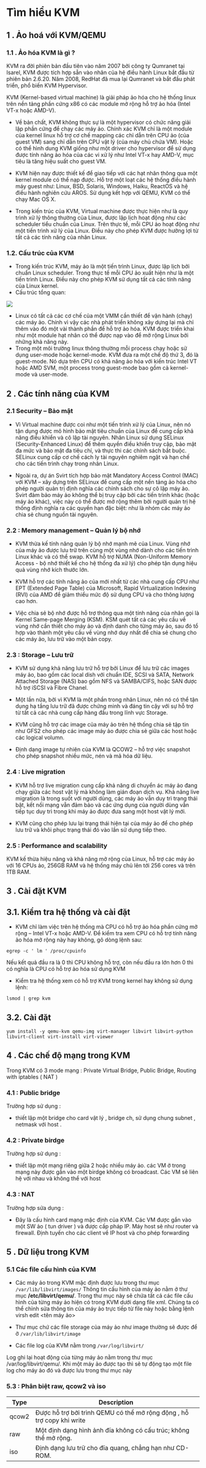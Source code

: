 # Tìm hiểu KVM 

## 1 . Ảo hoá với KVM/QEMU

### 1.1 . Ảo hóa KVM là gì ?
KVM ra đời phiên bản đầu tiên vào năm 2007 bởi công ty Qumranet tại Isarel, KVM được tích hợp sẵn vào nhân của hệ điều hành Linux bắt đầu từ phiên bản 2.6.20. Năm 2008, RedHat đã mua lại Qumranet và bắt đầu phát triển, phổ biến KVM Hypervisor.

KVM (Kernel-based virtual machine) là giải pháp ảo hóa cho hệ thống linux trên nền tảng phần cứng x86 có các module mở rộng hỗ trợ ảo hóa (Intel VT-x hoặc AMD-V).

-   Về bản chất, KVM không thực sự là một hypervisor có chức năng giải lập phần cứng để chạy các máy ảo. Chính xác KVM chỉ là một module của kernel linux hỗ trợ cơ chế mapping các chỉ dẫn trên CPU ảo (của guest VM) sang chỉ dẫn trên CPU vật lý (của máy chủ chứa VM). Hoặc có thể hình dung KVM giống như một driver cho hypervisor để sử dụng được tính năng ảo hóa của các vi xử lý như Intel VT-x hay AMD-V, mục tiêu là tăng hiệu suất cho guest VM.
    
-   KVM hiện nay được thiết kế để giao tiếp với các hạt nhân thông qua một kernel module có thể nạp được. Hỗ trợ một loạt các hệ thống điều hành máy guest như: Linux, BSD, Solaris, Windows, Haiku, ReactOS và hệ điều hành nghiên cứu AROS. Sử dụng kết hợp với QEMU, KVM có thể chạy Mac OS X.
    
-   Trong kiến trúc của KVM, Virtual machine được thực hiện như là quy trình xử lý thông thường của Linux, được lập lịch hoạt động như các scheduler tiểu chuẩn của Linux. Trên thực tế, mỗi CPU ảo hoạt động như một tiến trình xử lý của Linux. Điều này cho phép KVM được hưởng lợi từ tất cả các tính năng của nhân Linux.

### 1.2. Cấu trúc của KVM

-   Trong kiến trúc KVM, máy ảo là một tiến trình Linux, được lập lịch bởi chuẩn Linux scheduler. Trong thực tế mỗi CPU ảo xuất hiện như là một tiến trình Linux. Điều này cho phép KVM sử dụng tất cả các tính năng của Linux kernel.
-   Cấu trúc tổng quan:

[![](https://camo.githubusercontent.com/468f3ba69fca6cf47fc61b8fc39d88980014bd9e/687474703a2f2f692e696d6775722e636f6d2f726e76736e6f4a2e706e67)](https://camo.githubusercontent.com/468f3ba69fca6cf47fc61b8fc39d88980014bd9e/687474703a2f2f692e696d6775722e636f6d2f726e76736e6f4a2e706e67)

-   Linux có tất cả các cơ chế của một VMM cần thiết để vận hành (chạy) các máy ảo. Chính vì vậy các nhà phát triển không xây dựng lại mà chỉ thêm vào đó một vài thành phần để hỗ trợ ảo hóa. KVM được triển khai như một module hạt nhân có thể được nạp vào để mở rộng Linux bởi những khả năng này.
-   Trong một môi trường linux thông thường mỗi process chạy hoặc sử dụng user-mode hoặc kernel-mode. KVM đưa ra một chế độ thứ 3, đó là guest-mode. Nó dựa trên CPU có khả năng ảo hóa với kiến trúc Intel VT hoặc AMD SVM, một process trong guest-mode bao gồm cả kernel-mode và user-mode.

## 2 . Các tính năng của KVM
### 2.1 Security – Bảo mật
-	Vì Virtual machine được coi như một tiến trình xử lý của Linux, nên nó tận dụng được mô hình bảo mật tiêu chuẩn của Linux để cung cấp khả năng điều khiển và cô lập tài nguyên. Nhân Linux sử dụng SELinux (Security-Enhanced Linux) để thêm quyền điều khiển truy cập, bảo mật đa mức và bảo mật đa tiêu chí, và thực thi các chính sách bắt buộc. SELinux cung cấp cơ chế cách ly tài nguyên nghiêm ngặt và hạn chế cho các tiến trình chạy trong nhân Linux.

-	Ngoài ra, dự án Svirt tích hợp bảo mật Mandatory Access Control (MAC) với KVM – xây dựng trên SELinux để cung cấp một nền tảng ảo hóa cho phép người quản trị định nghĩa các chính sách cho sự cô lập máy ảo. Svirt đảm bảo máy ảo không thể bị truy cập bởi các tiến trình khác (hoặc máy ảo khác), việc này có thể được mở rộng thêm bởi người quản trị hệ thống định nghĩa ra các quyền hạn đặc biệt: như là nhóm các máy ảo chia sẻ chung nguồn tài nguyên.

### 2.2 : Memory management – Quản lý bộ nhớ
-	KVM thừa kế tính năng quản lý bộ nhớ mạnh mẽ của Linux. Vùng nhớ của máy ảo được lưu trữ trên cùng một vùng nhớ dành cho các tiến trình Linux khác và có thể swap. KVM hỗ trợ NUMA (Non-Uniform Memory Access - bộ nhớ thiết kế cho hệ thống đa xử lý) cho phép tận dụng hiệu quả vùng nhớ kích thước lớn.

-	KVM hỗ trợ các tính năng ảo của mới nhất từ các nhà cung cấp CPU như EPT (Extended Page Table) của Microsoft, Rapid Virtualization Indexing (RVI) của AMD để giảm thiểu mức độ sử dụng CPU và cho thông lượng cao hơn.

-	Việc chia sẻ bộ nhớ được hỗ trợ thông qua một tính năng của nhân gọi là Kernel Same-page Merging (KSM). KSM quét tất cả các yêu cầu về vùng nhớ cần thiết cho máy ảo và định danh cho từng máy ảo, sau đó tổ hợp vào thành một yêu cầu về vùng nhớ duy nhất để chia sẻ chung cho các máy ảo, lưu trữ vào một bản copy.

### 2.3 : Storage – Lưu trữ
-	KVM sử dụng khả năng lưu trữ hỗ trợ bởi Linux để lưu trữ các images máy ảo, bao gồm các local dish với chuẩn IDE, SCSI và SATA, Network Attached Storage (NAS) bao gồm NFS và SAMBA/CIFS, hoặc SAN được hỗ trợ iSCSI và Fibre Chanel.

-	Một lần nữa, bởi vì KVM là một phần trong nhân Linux, nên nó có thể tận dụng hạ tầng lưu trữ đã được chứng minh và đáng tin cậy với sự hỗ trợ từ tất cả các nhà cung cấp hàng đầu trong lĩnh vực Storage.

-	KVM cũng hỗ trợ các image của máy ảo trên hệ thống chia sẻ tập tin như GFS2 cho phép các image máy ảo được chia sẻ giữa các host hoặc các logical volumn.

-	Định dạng image tự nhiên của KVM là QCOW2 – hỗ trợ việc snapshot cho phép snapshot nhiều mức, nén và mã hóa dữ liệu.

### 2.4 : Live migration
-	KVM hỗ trợ live migration cung cấp khả năng di chuyển ác máy ảo đang chạy giữa các host vật lý mà không làm gián đoạn dịch vụ. Khả năng live migration là trong suốt với người dùng, các máy ảo vẫn duy trì trạng thái bật, kết nối mạng vẫn đảm bảo và các ứng dụng của người dùng vẫn tiếp tục duy trì trong khi máy ảo được đưa sang một host vật lý mới.

-	KVM cũng cho phép lưu lại trạng thái hiện tại của máy ảo để cho phép lưu trữ và khôi phục trạng thái đó vào lần sử dụng tiếp theo.

### 2.5 : Performance and scalability
KVM kế thừa hiệu năng và khả năng mở rộng của Linux, hỗ trợ các máy ảo với 16 CPUs ảo, 256GB RAM và hệ thống máy chủ lên tới 256 cores và trên 1TB RAM.

## 3 . Cài đặt KVM

## 3.1. Kiểm tra hệ thống và cài đặt

- KVM chỉ làm việc trên hệ thống mà CPU có hỗ trợ ảo hóa phần cứng mở rộng – Intel VT-x hoặc AMD-V. Để kiểm tra xem CPU có hỗ trợ tính năng ảo hóa mở rộng này hay không, gõ dòng lệnh sau:

`egrep -c ' lm ' /proc/cpuinfo`

Nếu kết quả đầu ra là 0 thì CPU không hỗ trợ, còn nếu đầu ra lớn hơn 0 thì có nghĩa là CPU có hỗ trợ ảo hóa sử dụng KVM
-   Kiểm tra hệ thống xem có hỗ trợ KVM trong kernel hay không sử dụng lệnh:

`lsmod | grep kvm`
 
 ## 3.2. Cài đặt

`yum install -y qemu-kvm qemu-img virt-manager libvirt libvirt-python libvirt-client virt-install virt-viewer`
 
 

## 4 . Các chế độ mạng trong KVM 
Trong KVM có 3 mode mạng : Private Virtual Bridge, Public Bridge, Routing with iptables ( NAT )

### 4.1 : Public bridge 
Trường hợp sử dụng :
-  thiết lập một bridge cho card vật lý , bridge ch, sử dụng chung subnet , netmask với host .
### 4.2 : Private birdge
Trường hợp sử dụng  :
- thiết lập một mạng riêng giữa 2 hoặc nhiều máy ảo. các VM ở trong mạng này được gắn vào một birdge không có broadcast. Các VM sẽ liên hệ với nhau và không thể với host 

### 4.3 : NAT
Trường hợp sửa dụng :
- Đây là cấu hình card mạng mặc định của KVM. Các VM được gắn vào một SW ảo ( tun driver ) và được cấp pháp IP. Máy host sẽ như router và firewall. Định tuyến cho các client về IP host và cho phép forwarding


## 5 . Dữ liệu trong KVM

### 5.1 Các file cấu hình của KVM

-   Các máy ảo trong KVM mặc định được lưu trong thư mục  `/var/lib/libvirt/images/`
Thông tin cấu hình của máy ảo nằm ở thư mục **/etc/libvirt/qemu/**. Trong thư mục này sẽ chứa tất cả các file cấu hình của từng máy ảo hiện có trong KVM dưới dạng file xml. Chúng ta có thể chỉnh sửa thông tin của máy ảo trực tiếp từ file này hoặc bằng lệnh virsh edit <tên máy ảo>

- Thư mục chứ các file storage của máy ảo như image thường sẽ được để ở  `/var/lib/libvirt/image`


- Các file log của KVM nằm trong  `/var/log/libvirt/`

Log ghi lại hoạt động của từng máy ảo nằm trong thư mục /var/log/libvirt/qemu/. Khi một máy ảo được tạo thì sẽ tự động tạo một file log cho máy ảo đó và được lưu trong thư mục này

### 5.3 : Phân biệt raw, qcow2 và iso

|Type|Description|
|-------|---------|
|qcow2|Được hỗ trợ bởi trình QEMU có thể mở rộng động , hỗ trợ copy khi write|
|raw| Một định dạng hình ảnh đĩa không có cấu trúc; không thể mở rộng.|
|iso | Định dạng lưu trữ cho đĩa quang, chẳng hạn như CD-ROM.|

